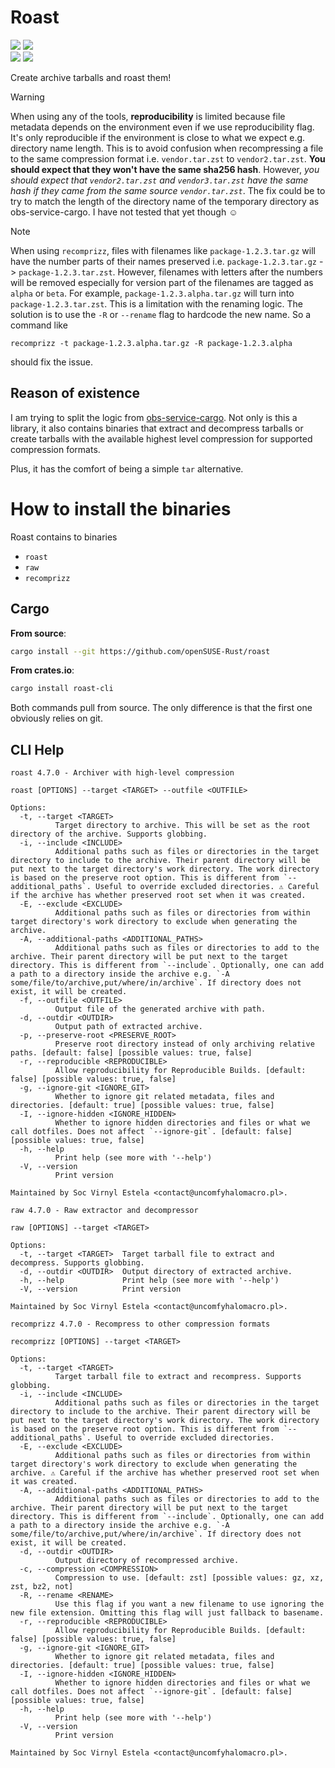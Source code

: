 # Roast

<p align="center>
  <a href="https://github.com/openSUSE-Rust/roast/actions/workflows/ci.yml"><img src="https://github.com/openSUSE-Rust/roast/actions/workflows/ci.yml/badge.svg?branch=main" /></a>
  <a href="https://build.opensuse.org/package/show/Archiving/roast" target="_blank"><img src="https://build.opensuse.org/projects/Archiving/packages/roast/badge.svg?type=default" /></a>
  <br />
  <a href="https://crates.io/crates/roast-cli/"><img src="https://img.shields.io/crates/v/roast-cli?style=flat&logo=Rust&label=roast-cli"></a>
  <a href="https://crates.io/crates/libroast/"><img src="https://img.shields.io/crates/v/libroast?style=flat&logo=Rust&label=libroast"></a>
</p>

Create archive tarballs and roast them!

> [!WARNING]
> When using any of the tools, **reproducibility** is limited because file metadata depends
> on the environment even if we use reproducibility flag. It's only reproducible
> if the environment is close to what we expect e.g. directory name length.
> This is to avoid confusion when recompressing a file to the same compression format i.e.
> `vendor.tar.zst` to `vendor2.tar.zst`. **You should expect that they won't have the same
> sha256 hash**. However, _you should expect that `vendor2.tar.zst` and `vendor3.tar.zst`
> have the same hash if they came from the same source `vendor.tar.zst`_.
> The fix could be to try to match the length of the directory name of the temporary directory
> as obs-service-cargo. I have not tested that yet though ☺️

> [!NOTE]
> When using `recomprizz`, files with filenames like `package-1.2.3.tar.gz` will have
> the number parts of their names preserved i.e. `package-1.2.3.tar.gz` -> `package-1.2.3.tar.zst`.
> However, filenames with letters after the numbers will be removed especially for version part
> of the filenames are tagged as `alpha` or `beta`. For example, `package-1.2.3.alpha.tar.gz` will
> turn into `package-1.2.3.tar.zst`. This is a limitation with the renaming logic. The solution is
> to use the `-R` or `--rename` flag to hardcode the new name. So a command like
> ```
> recomprizz -t package-1.2.3.alpha.tar.gz -R package-1.2.3.alpha
> ```
> should fix the issue.

## Reason of existence

I am trying to split the logic from [obs-service-cargo](https://github.com/openSUSE-Rust/obs-service-cargo).
Not only is this a library, it also contains binaries that extract and decompress tarballs or create
tarballs with the available highest level compression for supported compression formats.

Plus, it has the comfort of being a simple `tar` alternative.

# How to install the binaries

Roast contains to binaries
- `roast`
- `raw`
- `recomprizz`

## Cargo

**From source**:
```bash
cargo install --git https://github.com/openSUSE-Rust/roast
```

**From crates.io**:
```bash
cargo install roast-cli
```

Both commands pull from source. The only difference is that the first one
obviously relies on git.

## CLI Help

```
roast 4.7.0 - Archiver with high-level compression

roast [OPTIONS] --target <TARGET> --outfile <OUTFILE>

Options:
  -t, --target <TARGET>
          Target directory to archive. This will be set as the root directory of the archive. Supports globbing.
  -i, --include <INCLUDE>
          Additional paths such as files or directories in the target directory to include to the archive. Their parent directory will be put next to the target directory's work directory. The work directory is based on the preserve root option. This is different from `--additional_paths`. Useful to override excluded directories. ⚠️ Careful if the archive has whether preserved root set when it was created.
  -E, --exclude <EXCLUDE>
          Additional paths such as files or directories from within target directory's work directory to exclude when generating the archive.
  -A, --additional-paths <ADDITIONAL_PATHS>
          Additional paths such as files or directories to add to the archive. Their parent directory will be put next to the target directory. This is different from `--include`. Optionally, one can add a path to a directory inside the archive e.g. `-A some/file/to/archive,put/where/in/archive`. If directory does not exist, it will be created.
  -f, --outfile <OUTFILE>
          Output file of the generated archive with path.
  -d, --outdir <OUTDIR>
          Output path of extracted archive.
  -p, --preserve-root <PRESERVE_ROOT>
          Preserve root directory instead of only archiving relative paths. [default: false] [possible values: true, false]
  -r, --reproducible <REPRODUCIBLE>
          Allow reproducibility for Reproducible Builds. [default: false] [possible values: true, false]
  -g, --ignore-git <IGNORE_GIT>
          Whether to ignore git related metadata, files and directories. [default: true] [possible values: true, false]
  -I, --ignore-hidden <IGNORE_HIDDEN>
          Whether to ignore hidden directories and files or what we call dotfiles. Does not affect `--ignore-git`. [default: false] [possible values: true, false]
  -h, --help
          Print help (see more with '--help')
  -V, --version
          Print version

Maintained by Soc Virnyl Estela <contact@uncomfyhalomacro.pl>.
```

```
raw 4.7.0 - Raw extractor and decompressor

raw [OPTIONS] --target <TARGET>

Options:
  -t, --target <TARGET>  Target tarball file to extract and decompress. Supports globbing.
  -d, --outdir <OUTDIR>  Output directory of extracted archive.
  -h, --help             Print help (see more with '--help')
  -V, --version          Print version

Maintained by Soc Virnyl Estela <contact@uncomfyhalomacro.pl>.
```

```
recomprizz 4.7.0 - Recompress to other compression formats

recomprizz [OPTIONS] --target <TARGET>

Options:
  -t, --target <TARGET>
          Target tarball file to extract and recompress. Supports globbing.
  -i, --include <INCLUDE>
          Additional paths such as files or directories in the target directory to include to the archive. Their parent directory will be put next to the target directory's work directory. The work directory is based on the preserve root option. This is different from `--additional_paths`. Useful to override excluded directories.
  -E, --exclude <EXCLUDE>
          Additional paths such as files or directories from within target directory's work directory to exclude when generating the archive. ⚠️ Careful if the archive has whether preserved root set when it was created.
  -A, --additional-paths <ADDITIONAL_PATHS>
          Additional paths such as files or directories to add to the archive. Their parent directory will be put next to the target directory. This is different from `--include`. Optionally, one can add a path to a directory inside the archive e.g. `-A some/file/to/archive,put/where/in/archive`. If directory does not exist, it will be created.
  -d, --outdir <OUTDIR>
          Output directory of recompressed archive.
  -c, --compression <COMPRESSION>
          Compression to use. [default: zst] [possible values: gz, xz, zst, bz2, not]
  -R, --rename <RENAME>
          Use this flag if you want a new filename to use ignoring the new file extension. Omitting this flag will just fallback to basename.
  -r, --reproducible <REPRODUCIBLE>
          Allow reproducibility for Reproducible Builds. [default: false] [possible values: true, false]
  -g, --ignore-git <IGNORE_GIT>
          Whether to ignore git related metadata, files and directories. [default: true] [possible values: true, false]
  -I, --ignore-hidden <IGNORE_HIDDEN>
          Whether to ignore hidden directories and files or what we call dotfiles. Does not affect `--ignore-git`. [default: false] [possible values: true, false]
  -h, --help
          Print help (see more with '--help')
  -V, --version
          Print version

Maintained by Soc Virnyl Estela <contact@uncomfyhalomacro.pl>.
```

